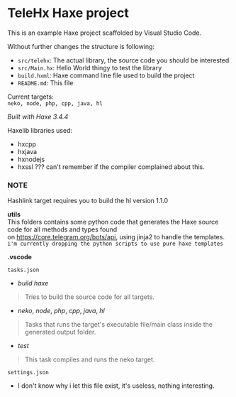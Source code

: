 # TeleHx Haxe project

This is an example Haxe project scaffolded by Visual Studio Code.

Without further changes the structure is following:

 * `src/telehx`: The actual library, the source code you should be interested
 * `src/Main.hx`: Hello World thingy to test the library
 * `build.hxml`: Haxe command line file used to build the project
 * `README.md`: This file


Current targets:  
`neko, node, php, cpp, java, hl`


_Built with Haxe 3.4.4_


Haxelib libraries used:
- hxcpp
- hxjava
- hxnodejs
- hxssl ??? can't remember if the compiler complained about this.


### NOTE  
Hashlink target requires you to build the hl version 1.1.0

**utils**  
This folders contains some python code that generates the Haxe source code for all methods and types found  
on https://core.telegram.org/bots/api, using jinja2 to handle the templates.  
`i'm currently dropping the python scripts to use pure haxe templates`


**.vscode**  

`tasks.json`  
 - _build haxe_  
 > Tries to build the source code for all targets.  
 - _neko_, _node_, _php_, _cpp_, _java_, _hl_  
 > Tasks that runs the target's executable file/main class inside the generated output folder.  
 - _test_  
 > This task compiles and runs the neko target.  

`settings.json`  
 - I don't know why i let this file exist, it's useless, nothing interesting.  
